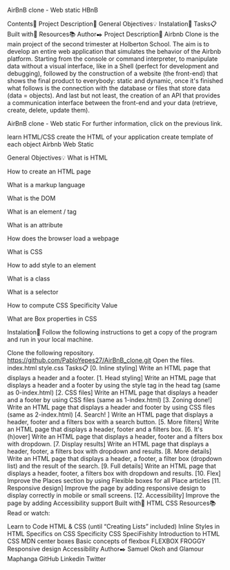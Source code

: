 AirBnB clone - Web static
HBnB

Contents📂
Project Description📰
General Objectives💡
Instalation🔧
Tasks📋
Built with🔨
Resources📚
Author✒️
Project Description📰
Airbnb Clone is the main project of the second trimester at Holberton School. The aim is to develop an entire web application that simulates the behavior of the Airbnb platform. Starting from the console or command interpreter, to manipulate data without a visual interface, like in a Shell (perfect for development and debugging), followed by the construction of a website (the front-end) that shows the final product to everybody: static and dynamic, once it's finished what follows is the connection with the database or files that store data (data = objects). And last but not least, the creation of an API that provides a communication interface between the front-end and your data (retrieve, create, delete, update them).

AirBnB clone - Web static
For further information, click on the previous link.

learn HTML/CSS
create the HTML of your application
create template of each object
Airbnb Web Static

General Objectives💡
What is HTML

How to create an HTML page

What is a markup language

What is the DOM

What is an element / tag

What is an attribute

How does the browser load a webpage

What is CSS

How to add style to an element

What is a class

What is a selector

How to compute CSS Specificity Value

What are Box properties in CSS

Instalation🔧
Follow the following instructions to get a copy of the program and run in your local machine.

Clone the following repository.
https://github.com/PabloYepes27/AirBnB_clone.git
Open the files.
index.html
style.css
Tasks📋
[0. Inline styling]
Write an HTML page that displays a header and a footer.
[1. Head styling]
Write an HTML page that displays a header and a footer by using the style tag in the head tag (same as 0-index.html)
[2. CSS files]
Write an HTML page that displays a header and a footer by using CSS files (same as 1-index.html)
[3. Zoning done!]
Write an HTML page that displays a header and footer by using CSS files (same as 2-index.html)
[4. Search! ]
Write an HTML page that displays a header, footer and a filters box with a search button.
[5. More filters]
Write an HTML page that displays a header, footer and a filters box.
[6. It's (h)over]
Write an HTML page that displays a header, footer and a filters box with dropdown.
[7. Display results]
Write an HTML page that displays a header, footer, a filters box with dropdown and results.
[8. More details]
Write an HTML page that displays a header, a footer, a filter box (dropdown list) and the result of the search.
[9. Full details]
Write an HTML page that displays a header, footer, a filters box with dropdown and results.
[10. Flex]
Improve the Places section by using Flexible boxes for all Place articles
[11. Responsive design]
Improve the page by adding responsive design to display correctly in mobile or small screens.
[12. Accessibility]
Improve the page by adding Accessibility support
Built with🔨
HTML
CSS
Resources📚
Read or watch:

Learn to Code HTML & CSS (until “Creating Lists” included)
Inline Styles in HTML
Specifics on CSS Specificity
CSS SpeciFishity
Introduction to HTML
CSS
MDN
center boxes
Basic concepts of flexbox
FLEXBOX FROGGY
Responsive design
Accessibility
Author✒️
Samuel Okoh and Glamour Maphanga
GitHub
Linkedin
Twitter
